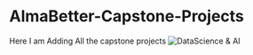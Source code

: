 # AlmaBetter-Capstone-Projects
Here I am Adding All the capstone projects 
![DataScience & AI](https://drive.google.com/file/d/1rM8JbFRYYDky7TAAFDKkiW-gBfWKWvZ6/view?usp=sharing)
